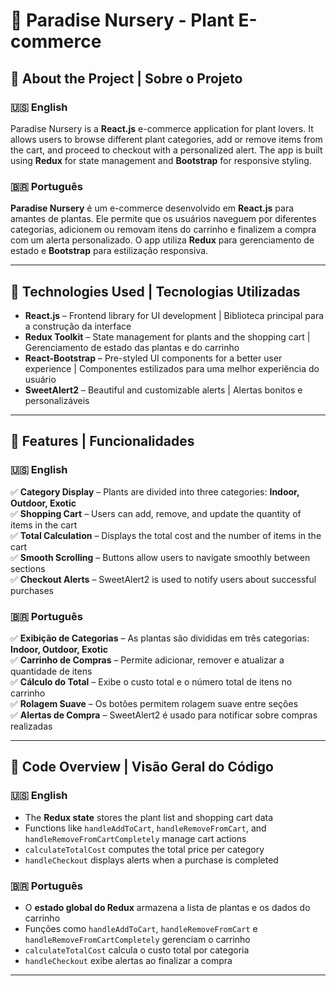 # 🌿 Paradise Nursery - Plant E-commerce  

## 📌 About the Project | Sobre o Projeto  

### 🇺🇸 English  
Paradise Nursery is a **React.js** e-commerce application for plant lovers. It allows users to browse different plant categories, add or remove items from the cart, and proceed to checkout with a personalized alert. The app is built using **Redux** for state management and **Bootstrap** for responsive styling.  

### 🇧🇷 Português  
**Paradise Nursery** é um e-commerce desenvolvido em **React.js** para amantes de plantas. Ele permite que os usuários naveguem por diferentes categorias, adicionem ou removam itens do carrinho e finalizem a compra com um alerta personalizado. O app utiliza **Redux** para gerenciamento de estado e **Bootstrap** para estilização responsiva.  

---

## 🚀 Technologies Used | Tecnologias Utilizadas  

- **React.js** – Frontend library for UI development | Biblioteca principal para a construção da interface  
- **Redux Toolkit** – State management for plants and the shopping cart | Gerenciamento de estado das plantas e do carrinho  
- **React-Bootstrap** – Pre-styled UI components for a better user experience | Componentes estilizados para uma melhor experiência do usuário  
- **SweetAlert2** – Beautiful and customizable alerts | Alertas bonitos e personalizáveis  

---

## 🔹 Features | Funcionalidades  

### 🇺🇸 English  
✅ **Category Display** – Plants are divided into three categories: **Indoor, Outdoor, Exotic**  
✅ **Shopping Cart** – Users can add, remove, and update the quantity of items in the cart  
✅ **Total Calculation** – Displays the total cost and the number of items in the cart  
✅ **Smooth Scrolling** – Buttons allow users to navigate smoothly between sections  
✅ **Checkout Alerts** – SweetAlert2 is used to notify users about successful purchases  

### 🇧🇷 Português  
✅ **Exibição de Categorias** – As plantas são divididas em três categorias: **Indoor, Outdoor, Exotic**  
✅ **Carrinho de Compras** – Permite adicionar, remover e atualizar a quantidade de itens  
✅ **Cálculo do Total** – Exibe o custo total e o número total de itens no carrinho  
✅ **Rolagem Suave** – Os botões permitem rolagem suave entre seções  
✅ **Alertas de Compra** – SweetAlert2 é usado para notificar sobre compras realizadas  

---

## 🔹 Code Overview | Visão Geral do Código  

### 🇺🇸 English  
- The **Redux state** stores the plant list and shopping cart data  
- Functions like `handleAddToCart`, `handleRemoveFromCart`, and `handleRemoveFromCartCompletely` manage cart actions  
- `calculateTotalCost` computes the total price per category  
- `handleCheckout` displays alerts when a purchase is completed  

### 🇧🇷 Português  
- O **estado global do Redux** armazena a lista de plantas e os dados do carrinho  
- Funções como `handleAddToCart`, `handleRemoveFromCart` e `handleRemoveFromCartCompletely` gerenciam o carrinho  
- `calculateTotalCost` calcula o custo total por categoria  
- `handleCheckout` exibe alertas ao finalizar a compra  

---

